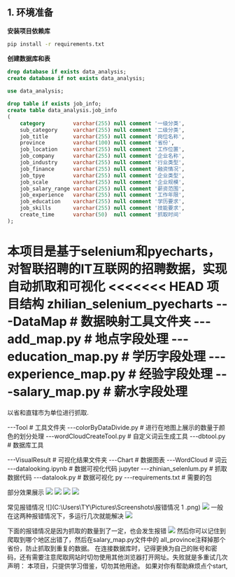
## 1. 环境准备
**安装项目依赖库**
```cmd
pip install -r requirements.txt
```
**创建数据库和表**
```sql
drop database if exists data_analysis;
create database if not exists data_analysis;
       
use data_analysis;

drop table if exists job_info;
create table data_analysis.job_info
(
    category         varchar(255) null comment '一级分类',
    sub_category     varchar(255) null comment '二级分类',
    job_title        varchar(255) null comment '岗位名称',
    province         varchar(100) null comment '省份',
    job_location     varchar(255) null comment '工作位置',
    job_company      varchar(255) null comment '企业名称',
    job_industry     varchar(255) null comment '行业类型',
    job_finance      varchar(255) null comment '融资情况',
    job_tpye         varchar(255) null comment '企业类型',
    job_scale        varchar(255) null comment '企业规模',
    job_salary_range varchar(255) null comment '薪资范围',
    job_experience   varchar(255) null comment '工作年限',
    job_education    varchar(255) null comment '学历要求',
    job_skills       varchar(255) null comment '技能要求',
    create_time      varchar(50)  null comment '抓取时间'
);
```
本项目是基于selenium和pyecharts，对智联招聘的IT互联网的招聘数据，实现自动抓取和可视化
<<<<<<< HEAD
项目结构
zhilian_selenium_pyecharts
  ---DataMap                            # 数据映射工具文件夹
     ---add_map.py                      # 地点字段处理
     ---education_map.py                # 学历字段处理
     ---experience_map.py               # 经验字段处理
     ---salary_map.py                   # 薪水字段处理
=======
以省和直辖市为单位进行抓取.

  ---Tool                               # 工具文件夹
     ---colorByDataDivide.py            # 进行在地图上展示的数量于颜色的划分处理
     ---wordCloudCreateTool.py          # 自定义词云生成工具
     ---dbtool.py                       # 数据库工具

  ---VisualResult                       # 可视化结果文件夹
     ---Chart                           # 数据图表
     ---WordCloud # 词云
  ---datalooking.ipynb                  # 数据可视化代码 jupyter
  ---zhinian_selenlum.py                # 抓取数据代码
  ---datalook.py                        # 数据可视化 py
  ---requirements.txt                   # 需要的包

部分效果展示
![](C:\Users\TY\Pictures\Screenshots\抓取效果.png)
![](C:\Users\TY\Pictures\Screenshots\111.png)
![](C:\Users\TY\Pictures\Screenshots\2222.png)
![](C:\Users\TY\Pictures\Screenshots\3333.png)

常见报错情况
![](C:\Users\TY\Pictures\Screenshots\报错情况 1 .png)
![](C:\Users\TY\Pictures\Screenshots\报错情况2.png)
一般在这两种报错情况下，多运行几次就能解决
![](C:\Users\TY\Pictures\Screenshots\成功.png)

下面的报错情况是因为抓取的数量到了一定，也会发生报错
![](C:\Users\TY\Pictures\Screenshots\抓取过程报错.png)
然后你可以记住到爬取到哪个地区出错了，然后在salary_map.py文件中的
all_province注释掉那个省份，防止抓取到重复的数据。
在连接数据库时，记得更换为自己的账号和密码，还有需要注意爬取网站时切勿使用其他浏览器打开网址。失败就是多重试几次
声明：
     本项目，只提供学习借鉴，切勿其他用途。
如果对你有帮助麻烦点个start,

